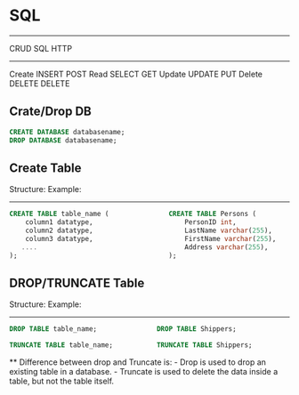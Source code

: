 # SQL

- - - - - - - - - - - - - - - - - - - 
CRUD      SQL       HTTP
- - - - - - - - - - - - - - - - - - - 
Create    INSERT	  POST
Read	    SELECT	  GET
Update	  UPDATE	  PUT
Delete	  DELETE	  DELETE

## Crate/Drop DB

```sql
CREATE DATABASE databasename;
DROP DATABASE databasename;
```

## Create Table                     

Structure:                              Example:
- - - - - - - - - - - - - - - - - - - - - - - - - - - - - - - - - - - - - - 

```sql
CREATE TABLE table_name (               CREATE TABLE Persons (                   
    column1 datatype,                       PersonID int,
    column2 datatype,                       LastName varchar(255),
    column3 datatype,                       FirstName varchar(255),
   ....                                     Address varchar(255),
);                                      );
```

## DROP/TRUNCATE Table                     

Structure:                              Example:
- - - - - - - - - - - - - - - - - - - - - - - - - - - - - - - - - - - - - - 

```sql
DROP TABLE table_name;               DROP TABLE Shippers;
```

```sql
TRUNCATE TABLE table_name;           TRUNCATE TABLE Shippers;
```

** Difference between drop and Truncate is: 
    - Drop is used to drop an existing table in a database.
    - Truncate is used to delete the data inside a table, but not the table itself.






